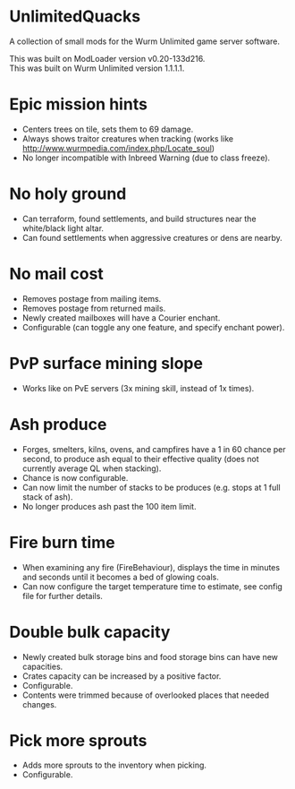 # UnlimitedQuacks
A collection of small mods for the Wurm Unlimited game server software.

This was built on ModLoader version v0.20-133d216.  
This was built on Wurm Unlimited version 1.1.1.1.

# Epic mission hints
* Centers trees on tile, sets them to 69 damage.
* Always shows traitor creatures when tracking (works like http://www.wurmpedia.com/index.php/Locate_soul)
* No longer incompatible with Inbreed Warning (due to class freeze).

# No holy ground
* Can terraform, found settlements, and build structures near the white/black light altar.
* Can found settlements when aggressive creatures or dens are nearby.

# No mail cost
* Removes postage from mailing items.
* Removes postage from returned mails.
* Newly created mailboxes will have a Courier enchant.
* Configurable (can toggle any one feature, and specify enchant power).

# PvP surface mining slope
* Works like on PvE servers (3x mining skill, instead of 1x times).

# Ash produce
* Forges, smelters, kilns, ovens, and campfires have a 1 in 60 chance per second, to produce ash equal to their effective quality (does not currently average QL when stacking).
* Chance is now configurable.
* Can now limit the number of stacks to be produces (e.g. stops at 1 full stack of ash).
* No longer produces ash past the 100 item limit.

# Fire burn time
* When examining any fire (FireBehaviour), displays the time in minutes and seconds until it becomes a bed of glowing coals.
* Can now configure the target temperature time to estimate, see config file for further details.

# Double bulk capacity
* Newly created bulk storage bins and food storage bins can have new capacities.
* Crates capacity can be increased by a positive factor.
* Configurable.
* Contents were trimmed because of overlooked places that needed changes.

# Pick more sprouts
* Adds more sprouts to the inventory when picking.
* Configurable.
